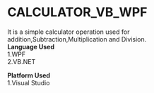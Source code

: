 # CALCULATOR_VB_WPF

It is a simple calculator operation used for addition,Subtraction,Multiplication and Division.
</BR>
**Language Used**</BR>
1.WPF</BR>
2.VB.NET</BR>

**Platform Used**</BR>
1.Visual Studio
